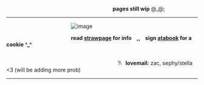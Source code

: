 ⠀ ⠀ ⠀ ⠀ ⠀ ⠀ ⠀ ⠀ ⠀ ⠀ ⠀ ⠀ ⠀ ⠀ ⠀ ⠀ ⠀⠀ ⠀ ⠀ **pages still wip** @_@;
*** 
  ⠀  ⠀  ⠀  ⠀  ⠀  ⠀  ⠀  ⠀  ⠀  ⠀  ⠀  ⠀ ![image](https://i.ibb.co/d2RnRHX/IMG-1164.jpg)
   ⠀ ⠀ 
   
⠀ ⠀ ⠀ ⠀ ⠀ ⠀ ⠀ ⠀ ⠀ ⠀  ⠀   ⠀ **read [strawpage](https://lured.straw.page) for info ⠀,, ⠀sign [atabook](https://melomanie.atabook.org/) for a cookie ^_^**




 ⠀ 
  ⠀  
⠀ ⠀ 
⠀ ⠀  ⠀
⠀ ⠀ ⠀⠀ ⠀ ⠀ ⠀ ⠀ ⠀ ⠀ ⠀ ⠀ ⠀ ⠀ ⠀ ⠀ 𐙚⠀**lovemail:** zac, sephy/stella <3 (will be adding more prob)
***
